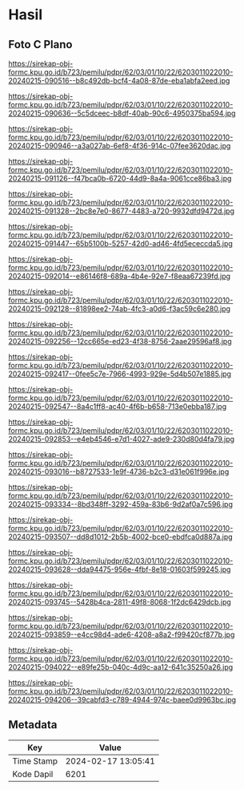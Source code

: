 # Hasil

## Foto C Plano

https://sirekap-obj-formc.kpu.go.id/b723/pemilu/pdpr/62/03/01/10/22/6203011022010-20240215-090516--b8c492db-bcf4-4a08-87de-eba1abfa2eed.jpg

https://sirekap-obj-formc.kpu.go.id/b723/pemilu/pdpr/62/03/01/10/22/6203011022010-20240215-090636--5c5dceec-b8df-40ab-90c6-4950375ba594.jpg

https://sirekap-obj-formc.kpu.go.id/b723/pemilu/pdpr/62/03/01/10/22/6203011022010-20240215-090946--a3a027ab-6ef8-4f36-914c-07fee3620dac.jpg

https://sirekap-obj-formc.kpu.go.id/b723/pemilu/pdpr/62/03/01/10/22/6203011022010-20240215-091126--f47bca0b-6720-44d9-8a4a-9061cce86ba3.jpg

https://sirekap-obj-formc.kpu.go.id/b723/pemilu/pdpr/62/03/01/10/22/6203011022010-20240215-091328--2bc8e7e0-8677-4483-a720-9932dfd9472d.jpg

https://sirekap-obj-formc.kpu.go.id/b723/pemilu/pdpr/62/03/01/10/22/6203011022010-20240215-091447--65b5100b-5257-42d0-ad46-4fd5ececcda5.jpg

https://sirekap-obj-formc.kpu.go.id/b723/pemilu/pdpr/62/03/01/10/22/6203011022010-20240215-092014--e86146f8-689a-4b4e-92e7-f8eaa67239fd.jpg

https://sirekap-obj-formc.kpu.go.id/b723/pemilu/pdpr/62/03/01/10/22/6203011022010-20240215-092128--81898ee2-74ab-4fc3-a0d6-f3ac59c6e280.jpg

https://sirekap-obj-formc.kpu.go.id/b723/pemilu/pdpr/62/03/01/10/22/6203011022010-20240215-092256--12cc665e-ed23-4f38-8756-2aae29596af8.jpg

https://sirekap-obj-formc.kpu.go.id/b723/pemilu/pdpr/62/03/01/10/22/6203011022010-20240215-092417--0fee5c7e-7966-4993-929e-5d4b507e1885.jpg

https://sirekap-obj-formc.kpu.go.id/b723/pemilu/pdpr/62/03/01/10/22/6203011022010-20240215-092547--8a4c1ff8-ac40-4f6b-b658-713e0ebba187.jpg

https://sirekap-obj-formc.kpu.go.id/b723/pemilu/pdpr/62/03/01/10/22/6203011022010-20240215-092853--e4eb4546-e7d1-4027-ade9-230d80d4fa79.jpg

https://sirekap-obj-formc.kpu.go.id/b723/pemilu/pdpr/62/03/01/10/22/6203011022010-20240215-093016--b8727533-1e9f-4736-b2c3-d31e061f996e.jpg

https://sirekap-obj-formc.kpu.go.id/b723/pemilu/pdpr/62/03/01/10/22/6203011022010-20240215-093334--8bd348ff-3292-459a-83b6-9d2af0a7c596.jpg

https://sirekap-obj-formc.kpu.go.id/b723/pemilu/pdpr/62/03/01/10/22/6203011022010-20240215-093507--dd8d1012-2b5b-4002-bce0-ebdfca0d887a.jpg

https://sirekap-obj-formc.kpu.go.id/b723/pemilu/pdpr/62/03/01/10/22/6203011022010-20240215-093628--dda94475-956e-4fbf-8e18-01603f599245.jpg

https://sirekap-obj-formc.kpu.go.id/b723/pemilu/pdpr/62/03/01/10/22/6203011022010-20240215-093745--5428b4ca-2811-49f8-8068-1f2dc6429dcb.jpg

https://sirekap-obj-formc.kpu.go.id/b723/pemilu/pdpr/62/03/01/10/22/6203011022010-20240215-093859--e4cc98d4-ade6-4208-a8a2-f99420cf877b.jpg

https://sirekap-obj-formc.kpu.go.id/b723/pemilu/pdpr/62/03/01/10/22/6203011022010-20240215-094022--e89fe25b-040c-4d9c-aa12-641c35250a26.jpg

https://sirekap-obj-formc.kpu.go.id/b723/pemilu/pdpr/62/03/01/10/22/6203011022010-20240215-094206--39cabfd3-c789-4944-974c-baee0d9963bc.jpg


## Metadata

| Key        | Value               |
| ---------- | ------------------- |
| Time Stamp | 2024-02-17 13:05:41 |
| Kode Dapil | 6201                |




